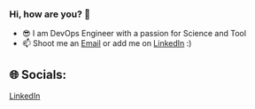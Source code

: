 ### Hi, how are you? 👋

- 😎 I am DevOps Engineer with a passion for Science and Tool
- 📫 Shoot me an [Email](mailto:i.tatianamoraru.tech@gmail.com) or add me on [LinkedIn](https://www.linkedin.com/in/tatiana-moraru/) :)

## 🌐 Socials:
[LinkedIn](https://www.linkedin.com/in/tatiana-moraru/) 

